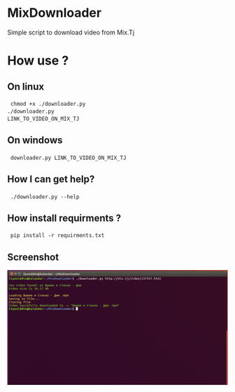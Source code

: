 # MixDownloader
Simple script to download video from Mix.Tj <br>

# How use ?
## On linux
<code> chmod +x ./downloader.py </code> <BR>
<code>./downloader.py LINK_TO_VIDEO_ON_MIX_TJ </code>

## On windows
<code> downloader.py LINK_TO_VIDEO_ON_MIX_TJ </code>

## How I can get help?
<code> ./downloader.py --help </code>

## How install requirments ?
<code> pip install -r requirments.txt </code>

## Screenshot
<img src=screenshot.png>
